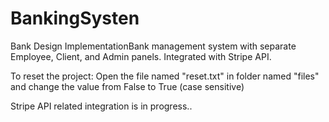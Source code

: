 # BankingSysten
Bank Design ImplementationBank management system with separate Employee, Client, and Admin panels. Integrated with Stripe API.

To reset the project:
Open the file named "reset.txt" in folder named "files" and change the value from False to True (case sensitive)

Stripe API related integration is in progress..
